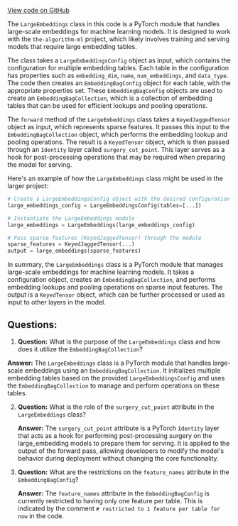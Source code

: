 [View code on GitHub](https://github.com/twitter/the-algorithm-ml/blob/master/common/modules/embedding/embedding.py)

The `LargeEmbeddings` class in this code is a PyTorch module that handles large-scale embeddings for machine learning models. It is designed to work with the `the-algorithm-ml` project, which likely involves training and serving models that require large embedding tables.

The class takes a `LargeEmbeddingsConfig` object as input, which contains the configuration for multiple embedding tables. Each table in the configuration has properties such as `embedding_dim`, `name`, `num_embeddings`, and `data_type`. The code then creates an `EmbeddingBagConfig` object for each table, with the appropriate properties set. These `EmbeddingBagConfig` objects are used to create an `EmbeddingBagCollection`, which is a collection of embedding tables that can be used for efficient lookups and pooling operations.

The `forward` method of the `LargeEmbeddings` class takes a `KeyedJaggedTensor` object as input, which represents sparse features. It passes this input to the `EmbeddingBagCollection` object, which performs the embedding lookup and pooling operations. The result is a `KeyedTensor` object, which is then passed through an `Identity` layer called `surgery_cut_point`. This layer serves as a hook for post-processing operations that may be required when preparing the model for serving.

Here's an example of how the `LargeEmbeddings` class might be used in the larger project:

```python
# Create a LargeEmbeddingsConfig object with the desired configuration
large_embeddings_config = LargeEmbeddingsConfig(tables=[...])

# Instantiate the LargeEmbeddings module
large_embeddings = LargeEmbeddings(large_embeddings_config)

# Pass sparse features (KeyedJaggedTensor) through the module
sparse_features = KeyedJaggedTensor(...)
output = large_embeddings(sparse_features)
```

In summary, the `LargeEmbeddings` class is a PyTorch module that manages large-scale embeddings for machine learning models. It takes a configuration object, creates an `EmbeddingBagCollection`, and performs embedding lookups and pooling operations on sparse input features. The output is a `KeyedTensor` object, which can be further processed or used as input to other layers in the model.
## Questions: 
 1. **Question:** What is the purpose of the `LargeEmbeddings` class and how does it utilize the `EmbeddingBagCollection`?

   **Answer:** The `LargeEmbeddings` class is a PyTorch module that handles large-scale embeddings using an `EmbeddingBagCollection`. It initializes multiple embedding tables based on the provided `LargeEmbeddingsConfig` and uses the `EmbeddingBagCollection` to manage and perform operations on these tables.

2. **Question:** What is the role of the `surgery_cut_point` attribute in the `LargeEmbeddings` class?

   **Answer:** The `surgery_cut_point` attribute is a PyTorch `Identity` layer that acts as a hook for performing post-processing surgery on the large_embedding models to prepare them for serving. It is applied to the output of the forward pass, allowing developers to modify the model's behavior during deployment without changing the core functionality.

3. **Question:** What are the restrictions on the `feature_names` attribute in the `EmbeddingBagConfig`?

   **Answer:** The `feature_names` attribute in the `EmbeddingBagConfig` is currently restricted to having only one feature per table. This is indicated by the comment `# restricted to 1 feature per table for now` in the code.